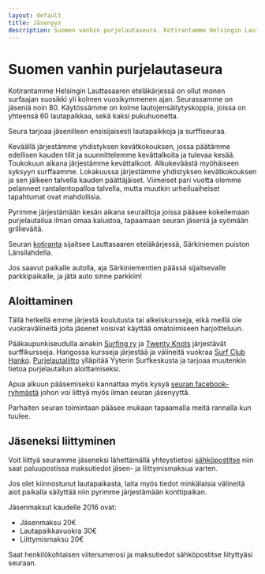 ```yaml
---
layout: default
title: Jäsenyys
description: Suomen vanhin purjelautaseura. Kotirantamme Helsingin Lauttasaaren eteläkärjessä on ollut monen surfaajan suosikki yli kolmen vuosikymmenen ajan. Seurassamme on jäseniä noin 80. Käytössämme on kolme lautojensäilytyskoppia, joissa on yhteensä 60 lautapaikkaa, sekä kaksi pukuhuonetta.
---
```


Suomen vanhin purjelautaseura
=============================        
        
Kotirantamme Helsingin Lauttasaaren eteläkärjessä on ollut monen surfaajan suosikki yli kolmen vuosikymmenen ajan. Seurassamme on jäseniä noin 80. Käytössämme on kolme lautojensäilytyskoppia, joissa on yhteensä 60 lautapaikkaa, sekä kaksi pukuhuonetta.

Seura tarjoaa jäsenilleen ensisijaisesti lautapaikkoja ja surffiseuraa.

Keväällä järjestämme yhdistyksen kevätkokouksen, jossa päätämme edellisen kauden tilit ja suunnittelemme kevättalkoita ja tulevaa kesää. Toukokuun aikana järjestämme kevättalkoot. Alkukeväästä myöhäiseen syksyyn surffaamme. Lokakuussa järjestämme yhdistyksen kevätkokouksen ja sen jälkeen talvella kauden päättäjäiset. Viimeiset pari vuotta olemme pelanneet rantalentopalloa talvella, mutta muutkin urheiluaiheiset tapahtumat ovat mahdollisia. 

Pyrimme järjestämään kesän aikana seurailtoja joissa pääsee kokeilemaan purjelautailua ilman omaa kalustoa, tapaamaan seuran jäseniä ja syömään grillieväitä.

Seuran [kotiranta](ranta.html) sijaitsee Lauttasaaren eteläkärjessä, Särkiniemen puiston Länsilahdella.

Jos saavut paikalle autolla, aja Särkiniementien päässä sijaitsevalle  parkkipaikalle, ja jätä auto sinne parkkiin!

Aloittaminen
------------

Tällä hetkellä emme järjestä koulutusta tai alkeiskursseja, eikä meillä ole vuokravälineitä joita jäsenet voisivat käyttää omatoimiseen harjoitteluun.

Pääkaupunkiseudulla ainakin [Surfing ry](http://www.surfing-ry.org/) ja [Twenty Knots](http://twentyknots.fi/) järjestävät surffikursseja. Hangossa kursseja järjestää ja välineitä vuokraa [Surf Club Hanko](http://www.surfclubhanko.com/). [Purjelautaliitto](http://www.purjelautaliitto.fi/) ylläpitää Yyterin Surfkeskusta ja tarjoaa muutenkin tietoa purjelautailun aloittamiseksi.

Apua alkuun pääsemiseksi kannattaa myös kysyä [seuran facebook-ryhmästä](https://www.facebook.com/groups/helsinkiwindsurfingclub/) johon voi liittyä myös ilman seuran jäsenyyttä. 

Parhaiten seuran toimintaan pääsee mukaan tapaamalla meitä rannalla kun tuulee.

Jäseneksi liittyminen
---------------------

Voit liittyä seuramme jäseneksi lähettämällä yhteystietosi [sähköpostitse](yhteystiedot.html#seuran_shkpostiosoite)
niin saat paluupostissa maksutiedot jäsen- ja liittymismaksua varten.

Jos olet kiinnostunut lautapaikasta, laita myös tiedot minkälaisia välineitä aiot paikalla säilyttää niin pyrimme järjestämään konttipaikan.

Jäsenmaksut kaudelle 2016 ovat:

* Jäsenmaksu 20€
* Lautapaikkavuokra 30€
* Liittymismaksu 20€

Saat henkilökohtaisen viitenumerosi ja maksutiedot sähköpostitse liityttyäsi seuraan.
